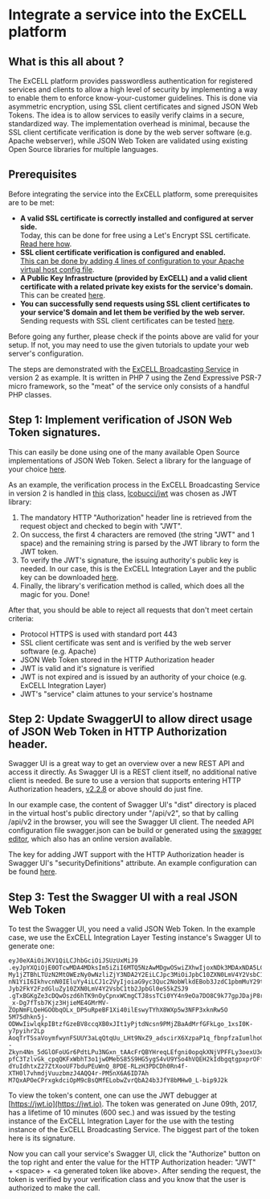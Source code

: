 Integrate a service into the ExCELL platform
============================================
## What is this all about ?
The ExCELL platform provides passwordless authentication for registered services and
 clients to allow a high level of security by implementing a way to enable them to 
 enforce know-your-customer guidelines. This is done via asymmetric
 encryption, using SSL client certificates and signed JSON Web Tokens. The idea is to
 allow services to easily verify claims in a secure, standardized way. The implementation
 overhead is minimal, because the SSL client certificate verification is done by the
 web server software (e.g. Apache webserver), while JSON Web Token are validated using
 existing Open Source libraries for multiple languages.

## Prerequisites

Before integrating the service into the ExCELL platform, some prerequisites are to 
be met:
- **A valid SSL certificate is correctly installed and configured at server side.**  
 Today, this can be done for free using a Let's Encrypt SSL certificate. [Read here how](https://github.com/excell-mobility/example-x509-authentication/blob/master/get-free-ssl-certificate-via-lets-encrypt.md).
- **SSL client certificate verification is configured and enabled.**  
 [This can be done by adding 4 lines of configuration to your Apache virtual host config file](https://github.com/excell-mobility/example-x509-authentication/blob/master/upgrade-vhost-for-ssl-client-certificate-verification.md).
- **A Public Key Infrastructure (provided by ExCELL) and a valid client certificate
with a related private key exists for the service's domain.**  
 This can be created [here](https://github.com/excell-mobility/example-x509-authentication/blob/master/create-csr-and-signed-certificate-files.md).
- **You can successfully send requests using SSL client certificates to your service'S domain and
let them be verified by the web server.**  
Sending requests with SSL client certificates can be tested [here](https://github.com/excell-mobility/example-x509-authentication/blob/master/test-request-with-ssl-client-certificate.md).

Before going any further, please check if the points above are valid for your setup. If not, you 
may need to use the given tutorials to update your web server's configuration.

The steps are demonstrated with the [ExCELL Broadcasting Service](https://github.com/excell-mobility/broadcasting-service/) in version 2 as example.
It is written in PHP 7 using the Zend Expressive PSR-7 micro framework, so the "meat" of the service
only consists of a handful PHP classes. 

## Step 1: Implement verification of JSON Web Token signatures.
This can easily be done using one of the many available Open Source implementations
of JSON Web Token. Select a library for the language of your choice [here](https://jwt.io/).

As an example, the verification process in the ExCELL Broadcasting Service in version 2
is handled in [this](https://github.com/excell-mobility/broadcasting-service/blob/develop/src/Broadcasting/Api/Validation.php)
class, [lcobucci/jwt](https://github.com/lcobucci/jwt) was chosen as JWT library:

1. The mandatory HTTP "Authorization" header line is retrieved from the request object
and checked to begin with "JWT". 
2. On success, the first 4 characters are removed (the string "JWT" and 1 space) and
the remaining string is parsed by the JWT library to form the JWT token.
3. To verify the JWT's signature, the issuing authority's public key is needed. In our case,
this is the ExCELL Integration Layer and the public key can be downloaded [here](https://github.com/excell-mobility/example-x509-authentication/tree/develop/Certificates).
4. Finally, the library's verification method is called, which does all the magic for you. Done! 

After that, you should be able to reject all requests that don't meet certain criteria:
* Protocol HTTPS is used with standard port 443
* SSL client certificate was sent and is verified by the web server software (e.g. Apache) 
* JSON Web Token stored in the HTTP Authorization header
* JWT is valid and it's signature is verified
* JWT is not expired and is issued by an authority of your choice (e.g. ExCELL Integration Layer)
* JWT's "service" claim attunes to your service's hostname


## Step 2: Update SwaggerUI to allow direct usage of JSON Web Token in HTTP Authorization header.
Swagger UI is a great way to get an overview over a new REST API and access it directly.
As Swagger UI is a REST client itself, no additional native client is needed. Be sure to use a version that
supports entering HTTP Authorization headers, [v2.2.8](https://github.com/swagger-api/swagger-ui/releases/tag/v2.2.8)
or above should do just fine.

In our example case, the content of Swagger UI's "dist" directory is placed in the virtual host's public directory under "/api/v2",
so that by calling /api/v2 in the browser, you will see the Swagger UI client. The needed API configuration file
swagger.json can be build or generated using the [swagger editor](http://swagger.io/swagger-editor/),
which also has an online version available.

The key for adding JWT support with the HTTP Authorization header is Swagger UI's "securityDefinitions" attribute.
An example configuration can be found [here](https://github.com/excell-mobility/broadcasting-service/blob/develop/public/api/v2/swagger.json).

## Step 3: Test the Swagger UI with a real JSON Web Token
To test the Swagger UI, you need a valid JSON Web Token. In the example case, we use the
ExCELL Integration Layer Testing instance's Swagger UI to generate one:
 
```
eyJ0eXAiOiJKV1QiLCJhbGciOiJSUzUxMiJ9
.eyJpYXQiOjE0OTcwMDA4MDksIm5iZiI6MTQ5NzAwMDgwOSwiZXhwIjoxNDk3MDAxNDA5LCJqdGkiOiJmMDlhMWJi
My1jZTBhLTUzN2MtOWEzNy0wNzliZjY3NDA2Y2EiLCJpc3MiOiJpbC10ZXN0LmV4Y2VsbC1tb2JpbGl0eS5kZSIsI
nN1YiI6IkhvcnN0IEluYy4iLCJ1c2VyIjoiaG9yc3Quc2NobWlkdEBob3JzdC1pbmMuY29tIiwic2VydmljZSI6Im
Jyb2FkY2FzdGluZy10ZXN0LmV4Y2VsbC1tb2JpbGl0eS5kZSJ9
.gTxBGKgZe3cDQwOszd6hTK9nOyCpnxWCmgCTJ8ssTCi0YY4n9eOa7DO8C9k77gpJDajP8rdHp8jTe41ExO9TfMdd
_x-Dg7fTsb7Kjz3HjieME4GMrMV-ZOpNmFLQeHGOObqOLx_DP5uRpeBF1Xi40ilEswyTYhX8WXp5w3NFP3xknRw5O
5M75dhkn5j-ODWwIiwlqkpIBtzfGzeBV8ccqXB0xJIt1yPjtdNcsn9PMjZBaAdMrfGFkLgo_1xsI0K-y7pyihr2Lp
AoqTrTSsaVoymfwynFSUUY3aLqQtqUu_LHt9NxZ9_adscirX6XzpaP1q_fbnpfzaIumlhoCWfkWFLbKd_3_lty5d4
-Zkyn4Nn_5dGlOFoUGr6PdtLPu3NGxn_tAAcFrQBYHreqLEfgni0opqkXNjVPFFLy3oexU3e_Atg6Qu2MgQMGBexl
pfC3TzlvGk_cpqQKFxWbhT3o1jwOMebS85S9HG5ygS4vU9YSo4hVQEH2kIdbgqtgpxprOFfxraDSel3tnFNVSD8pN
dYuIdhtxZ27ZtXooUF7bduPEuWnQ_8PDE-RLzH3PDCDh0Rn4f-XTH0l7vhmdjVuuzbmzJ4AQQ4r-PM5nX6A6ID7Ah
M7QxAPOeCPrxgkdciOpM9cBsQMfELobwZvrQbA24b3JfY8bMHw0_L-bip9J2k
```

To view the token's content, one can use the JWT debugger at [https://jwt.io](https://jwt.io).
The token was generated on June 09th, 2017, has a lifetime of 10 minutes (600 sec.) and was
issued by the testing instance of the ExCELL Integration Layer for the use with the testing
instance of the ExCELL Broadcasting Service. The biggest part of the token here is its signature.

Now you can call your service's Swagger UI, click the "Authorize" button on the top right
and enter the value for the HTTP Authorization header: "JWT" + \<space\> + \<a generated token like above\>.
After sending the request, the token is verified by your verification class and you know
 that the user is authorized to make the call.